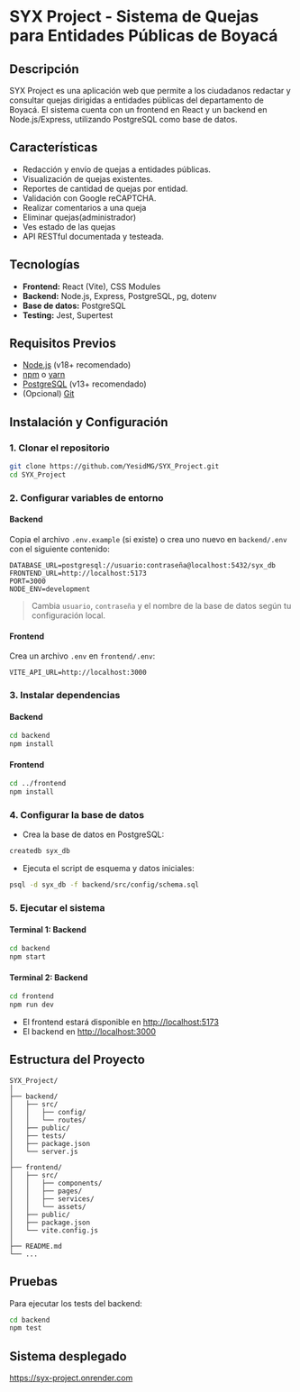 # SYX Project - Sistema de Quejas para Entidades Públicas de Boyacá

## Descripción

SYX Project es una aplicación web que permite a los ciudadanos redactar y consultar quejas dirigidas a entidades públicas del departamento de Boyacá. El sistema cuenta con un frontend en React y un backend en Node.js/Express, utilizando PostgreSQL como base de datos.

## Características

- Redacción y envío de quejas a entidades públicas.
- Visualización de quejas existentes.
- Reportes de cantidad de quejas por entidad.
- Validación con Google reCAPTCHA.
- Realizar comentarios a una queja
- Eliminar quejas(administrador)
- Ves estado de las quejas 
- API RESTful documentada y testeada.

## Tecnologías

- **Frontend:** React (Vite), CSS Modules
- **Backend:** Node.js, Express, PostgreSQL, pg, dotenv
- **Base de datos:** PostgreSQL
- **Testing:** Jest, Supertest

## Requisitos Previos

- [Node.js](https://nodejs.org/) (v18+ recomendado)
- [npm](https://www.npmjs.com/) o [yarn](https://yarnpkg.com/)
- [PostgreSQL](https://www.postgresql.org/) (v13+ recomendado)
- (Opcional) [Git](https://git-scm.com/)

## Instalación y Configuración

### 1. Clonar el repositorio

```sh
git clone https://github.com/YesidMG/SYX_Project.git
cd SYX_Project
```

### 2. Configurar variables de entorno

#### Backend

Copia el archivo `.env.example` (si existe) o crea uno nuevo en `backend/.env` con el siguiente contenido:

```
DATABASE_URL=postgresql://usuario:contraseña@localhost:5432/syx_db
FRONTEND_URL=http://localhost:5173
PORT=3000
NODE_ENV=development
```

> Cambia `usuario`, `contraseña` y el nombre de la base de datos según tu configuración local.

#### Frontend

Crea un archivo `.env` en `frontend/.env`:

```
VITE_API_URL=http://localhost:3000
```

### 3. Instalar dependencias

#### Backend

```sh
cd backend
npm install
```

#### Frontend

```sh
cd ../frontend
npm install
```

### 4. Configurar la base de datos

- Crea la base de datos en PostgreSQL:

```sh
createdb syx_db
```

- Ejecuta el script de esquema y datos iniciales:

```sh
psql -d syx_db -f backend/src/config/schema.sql
```

### 5. Ejecutar el sistema

#### Terminal 1: Backend

```sh
cd backend
npm start
```

#### Terminal 2: Backend

```sh
cd frontend
npm run dev
```

- El frontend estará disponible en [http://localhost:5173](http://localhost:5173)
- El backend en [http://localhost:3000](http://localhost:3000)

## Estructura del Proyecto

```
SYX_Project/
│
├── backend/
│   ├── src/
│   │   ├── config/
│   │   └── routes/
│   ├── public/
│   ├── tests/
│   ├── package.json
│   └── server.js
│
├── frontend/
│   ├── src/
│   │   ├── components/
│   │   ├── pages/
│   │   ├── services/
│   │   └── assets/
│   ├── public/
│   ├── package.json
│   └── vite.config.js
│
├── README.md
└── ...
```

## Pruebas

Para ejecutar los tests del backend:

```sh
cd backend
npm test
```

## Sistema desplegado
https://syx-project.onrender.com


